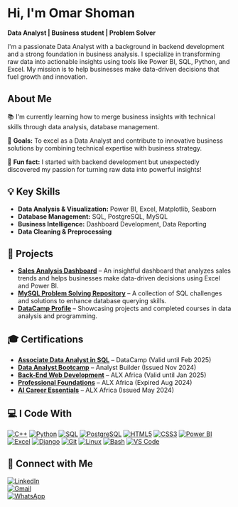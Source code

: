 #  Hi, I'm Omar Shoman

 **Data Analyst | Business student  | Problem Solver**

I'm a passionate Data Analyst with a background in backend development and a strong foundation in business analysis. I specialize in transforming raw data into actionable insights using tools like Power BI, SQL, Python, and Excel. My mission is to help businesses make data-driven decisions that fuel growth and innovation.

##  About Me

📚 I'm currently learning how to merge business insights with technical skills through data analysis, database management.

🎯 **Goals:** To excel as a Data Analyst and contribute to innovative business solutions by combining technical expertise with business strategy.

🎲 **Fun fact:** I started with backend development but unexpectedly discovered my passion for turning raw data into powerful insights!

## 💡 Key Skills

  - **Data Analysis & Visualization:** Power BI, Excel, Matplotlib, Seaborn  
  - **Database Management:** SQL, PostgreSQL, MySQL  
  - **Business Intelligence:** Dashboard Development, Data Reporting  
  - **Data Cleaning & Preprocessing**  

## 📂 Projects

-  **[Sales Analysis Dashboard](https://www.linkedin.com/posts/omar-shoman_excel-dashboard-dataanalytics-activity-7269459739804151808-DB94?utm_source=share&utm_medium=member_desktop&rcm=ACoAAEsvHIkBupAZvg8aybGvDhKUb5LQmcRIO30)** – An insightful dashboard that analyzes sales trends and helps businesses make data-driven decisions using Excel and Power BI.
-  **[MySQL Problem Solving Repository](https://github.com/Omar-F-Shoman/Leet_Code/tree/main/MYSQL)** – A collection of SQL challenges and solutions to enhance database querying skills.
-  **[DataCamp Profile](https://www.datacamp.com/portfolio/omarfshoman?view=true)** – Showcasing projects and completed courses in data analysis and programming.

## 🎓 Certifications

-  **[Associate Data Analyst in SQL](https://www.linkedin.com/in/omar-shoman/details/certifications/)** – DataCamp (Valid until Feb 2025)  
-  **[Data Analyst Bootcamp](https://www.linkedin.com/in/omar-shoman/details/certifications/)** – Analyst Builder (Issued Nov 2024)  
-  **[Back-End Web Development](https://www.linkedin.com/in/omar-shoman/details/certifications/)** – ALX Africa (Valid until Jan 2025)  
-  **[Professional Foundations](https://www.linkedin.com/in/omar-shoman/details/certifications/)** – ALX Africa (Expired Aug 2024)  
-  **[AI Career Essentials](https://www.linkedin.com/in/omar-shoman/details/certifications/)** – ALX Africa (Issued May 2024)  

## 💻 I Code With

[![C++](https://img.shields.io/badge/C++-00599C?style=for-the-badge&logo=c%2B%2B&logoColor=white)]() 
[![Python](https://img.shields.io/badge/Python-3776AB?style=for-the-badge&logo=python&logoColor=white)]() 
[![SQL](https://img.shields.io/badge/SQL-4479A1?style=for-the-badge&logo=mysql&logoColor=white)]() 
[![PostgreSQL](https://img.shields.io/badge/PostgreSQL-336791?style=for-the-badge&logo=postgresql&logoColor=white)]() 
[![HTML5](https://img.shields.io/badge/HTML5-E34F26?style=for-the-badge&logo=html5&logoColor=white)]() 
[![CSS3](https://img.shields.io/badge/CSS3-1572B6?style=for-the-badge&logo=css3&logoColor=white)]() 
[![Power BI](https://img.shields.io/badge/Power_BI-F2C811?style=for-the-badge&logo=powerbi&logoColor=black)]() 
[![Excel](https://img.shields.io/badge/Excel-217346?style=for-the-badge&logo=microsoft-excel&logoColor=white)]() 
[![Django](https://img.shields.io/badge/Django-092E20?style=for-the-badge&logo=django&logoColor=white)]() 
[![Git](https://img.shields.io/badge/Git-F05032?style=for-the-badge&logo=git&logoColor=white)]() 
[![Linux](https://img.shields.io/badge/Linux-FCC624?style=for-the-badge&logo=linux&logoColor=black)]() 
[![Bash](https://img.shields.io/badge/Bash-4EAA25?style=for-the-badge&logo=gnubash&logoColor=white)]() 
[![VS Code](https://img.shields.io/badge/VS_Code-007ACC?style=for-the-badge&logo=visual-studio-code&logoColor=white)]()  


## 🔗 Connect with Me

[![LinkedIn](https://img.shields.io/badge/LinkedIn-0077B5?style=flat-square&logo=linkedin&logoColor=white)](https://www.linkedin.com/in/omar-shoman/)  
[![Gmail](https://img.shields.io/badge/Gmail-D14836?style=flat-square&logo=gmail&logoColor=white)](mailto:omar.f.shoman@gmail.com)  
[![WhatsApp](https://img.shields.io/badge/WhatsApp-25D366?style=flat-square&logo=whatsapp&logoColor=white)](https://wa.me/201017076715)


